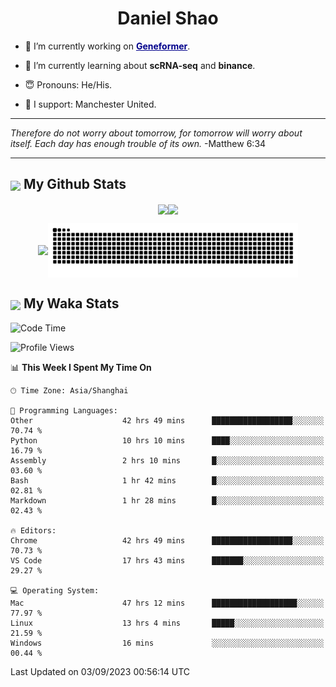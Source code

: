 

<h1 align="center">Daniel Shao</h1>

- 🐒 I’m currently working on <strong><a href="https://huggingface.co/ctheodoris/Geneformer" style="color: darkblue">Geneformer</a></strong>.

- 🥹 I’m currently learning about **scRNA-seq** and **binance**.

- 😇 Pronouns: He/His.

- 🦧 I support: Manchester United.

---

<i> Therefore do not worry about tomorrow, for tomorrow will worry about itself. Each day has enough trouble of its own. </i> -Matthew 6:34

---

<h2><img src="https://emojis.slackmojis.com/emojis/images/1579216111/7550/pikachu_wave.gif?1579216111" align="center" width="28" /> My Github Stats</h2>

<p align="center"><img align="center" src = "https://github-readme-stats.vercel.app/api?username=super-dainiu&show_icons=true&count_private=true&theme=tokyonight&hide=issues&line_height=30" width="400px"><img align="center" src = "https://github-readme-streak-stats.herokuapp.com/?user=super-dainiu&theme=tokyonight" width="400px"></p>

<p align="center"><img align="center" width="400px" src="https://github-readme-stats.vercel.app/api/top-langs/?username=super-dainiu&layout=compact&theme=tokyonight&hide=html,tex,jupyter%20notebook"><img align="center" width="400px" src="https://github.com/super-dainiu/super-dainiu/blob/output/github-contribution-grid-snake.svg"></p>

<h2><img src="https://emojis.slackmojis.com/emojis/images/1579216111/7550/pikachu_wave.gif?1579216111" align="center" width="28" /> My Waka Stats</h2>

<!--START_SECTION:waka-->
![Code Time](http://img.shields.io/badge/Code%20Time-370%20hrs%201%20min-blue)

![Profile Views](http://img.shields.io/badge/Profile%20Views-35-blue)

📊 **This Week I Spent My Time On** 

```text
🕑︎ Time Zone: Asia/Shanghai

💬 Programming Languages: 
Other                    42 hrs 49 mins      ██████████████████░░░░░░░   70.74 % 
Python                   10 hrs 10 mins      ████░░░░░░░░░░░░░░░░░░░░░   16.79 % 
Assembly                 2 hrs 10 mins       █░░░░░░░░░░░░░░░░░░░░░░░░   03.60 % 
Bash                     1 hr 42 mins        █░░░░░░░░░░░░░░░░░░░░░░░░   02.81 % 
Markdown                 1 hr 28 mins        █░░░░░░░░░░░░░░░░░░░░░░░░   02.43 % 

🔥 Editors: 
Chrome                   42 hrs 49 mins      ██████████████████░░░░░░░   70.73 % 
VS Code                  17 hrs 43 mins      ███████░░░░░░░░░░░░░░░░░░   29.27 % 

💻 Operating System: 
Mac                      47 hrs 12 mins      ███████████████████░░░░░░   77.97 % 
Linux                    13 hrs 4 mins       █████░░░░░░░░░░░░░░░░░░░░   21.59 % 
Windows                  16 mins             ░░░░░░░░░░░░░░░░░░░░░░░░░   00.44 % 
```


 Last Updated on 03/09/2023 00:56:14 UTC
<!--END_SECTION:waka-->
